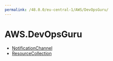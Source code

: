 ```yaml
---
permalink: /48.0.0/eu-central-1/AWS/DevOpsGuru/
---
```


# AWS.DevOpsGuru



* [NotificationChannel](NotificationChannel.md)
* [ResourceCollection](ResourceCollection.md)